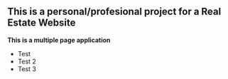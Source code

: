 ## This is a personal/profesional project for a Real Estate Website

**This is a multiple page application**

- Test
- Test 2
- Test 3

